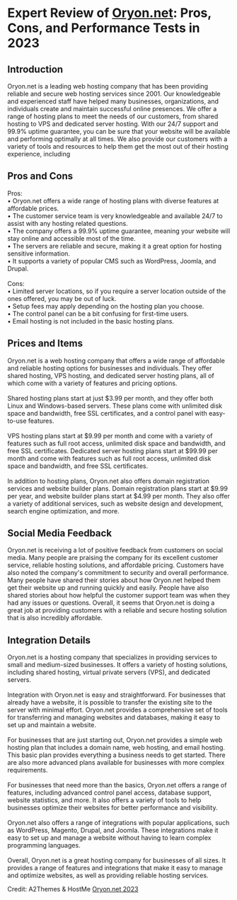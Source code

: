 <h1>Expert Review of <a href="https://a2themes.com/oryonnet-reviews">Oryon.net</a>: Pros, Cons, and Performance Tests in 2023</h1>
<h2>Introduction</h2>
Oryon.net is a leading web hosting company that has been providing reliable and secure web hosting services since 2001. Our knowledgeable and experienced staff have helped many businesses, organizations, and individuals create and maintain successful online presences. We offer a range of hosting plans to meet the needs of our customers, from shared hosting to VPS and dedicated server hosting. With our 24/7 support and 99.9% uptime guarantee, you can be sure that your website will be available and performing optimally at all times. We also provide our customers with a variety of tools and resources to help them get the most out of their hosting experience, including
<h2>Pros and Cons</h2>
Pros: <br>• Oryon.net offers a wide range of hosting plans with diverse features at affordable prices.<br>• The customer service team is very knowledgeable and available 24/7 to assist with any hosting related questions.<br>• The company offers a 99.9% uptime guarantee, meaning your website will stay online and accessible most of the time.<br>• The servers are reliable and secure, making it a great option for hosting sensitive information.<br>• It supports a variety of popular CMS such as WordPress, Joomla, and Drupal.<br><br>Cons: <br>• Limited server locations, so if you require a server location outside of the ones offered, you may be out of luck.<br>• Setup fees may apply depending on the hosting plan you choose.<br>• The control panel can be a bit confusing for first-time users.<br>• Email hosting is not included in the basic hosting plans.
<h2>Prices and Items</h2>
Oryon.net is a web hosting company that offers a wide range of affordable and reliable hosting options for businesses and individuals. They offer shared hosting, VPS hosting, and dedicated server hosting plans, all of which come with a variety of features and pricing options.<br><br>Shared hosting plans start at just $3.99 per month, and they offer both Linux and Windows-based servers. These plans come with unlimited disk space and bandwidth, free SSL certificates, and a control panel with easy-to-use features.<br><br>VPS hosting plans start at $9.99 per month and come with a variety of features such as full root access, unlimited disk space and bandwidth, and free SSL certificates. Dedicated server hosting plans start at $99.99 per month and come with features such as full root access, unlimited disk space and bandwidth, and free SSL certificates.<br><br>In addition to hosting plans, Oryon.net also offers domain registration services and website builder plans. Domain registration plans start at $9.99 per year, and website builder plans start at $4.99 per month. They also offer a variety of additional services, such as website design and development, search engine optimization, and more.
<h2>Social Media Feedback</h2>
Oryon.net is receiving a lot of positive feedback from customers on social media. Many people are praising the company for its excellent customer service, reliable hosting solutions, and affordable pricing. Customers have also noted the company's commitment to security and overall performance. Many people have shared their stories about how Oryon.net helped them get their website up and running quickly and easily. People have also shared stories about how helpful the customer support team was when they had any issues or questions. Overall, it seems that Oryon.net is doing a great job at providing customers with a reliable and secure hosting solution that is also incredibly affordable.
<h2>Integration Details</h2>
Oryon.net is a hosting company that specializes in providing services to small and medium-sized businesses. It offers a variety of hosting solutions, including shared hosting, virtual private servers (VPS), and dedicated servers.<br><br>Integration with Oryon.net is easy and straightforward. For businesses that already have a website, it is possible to transfer the existing site to the server with minimal effort. Oryon.net provides a comprehensive set of tools for transferring and managing websites and databases, making it easy to set up and maintain a website.<br><br>For businesses that are just starting out, Oryon.net provides a simple web hosting plan that includes a domain name, web hosting, and email hosting. This basic plan provides everything a business needs to get started. There are also more advanced plans available for businesses with more complex requirements.<br><br>For businesses that need more than the basics, Oryon.net offers a range of features, including advanced control panel access, database support, website statistics, and more. It also offers a variety of tools to help businesses optimize their websites for better performance and visibility.<br><br>Oryon.net also offers a range of integrations with popular applications, such as WordPress, Magento, Drupal, and Joomla. These integrations make it easy to set up and manage a website without having to learn complex programming languages.<br><br>Overall, Oryon.net is a great hosting company for businesses of all sizes. It provides a range of features and integrations that make it easy to manage and optimize websites, as well as providing reliable hosting services.
<p>Credit: A2Themes & HostMe <a href="https://a2themes.com/oryonnet-reviews">Oryon.net 2023</a></p>